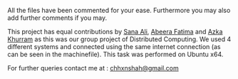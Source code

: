 
All the files have been commented for your ease. Furthermore you may also add further comments if you may.

This project has equal contributions by [Sana Ali](https://github.com/sanaa-khan), [Abeera Fatima](https://github.com/ninjacarrot) and [Azka Khurram](https://github.com/AzkaKhurram) as this was our group project of Distributed Computing. We used 4 different systems and connected using the same internet connection (as can be seen in the machinefile).
This task was performed on Ubuntu x64. 


For further queries contact me at : chhxnshah@gmail.com
